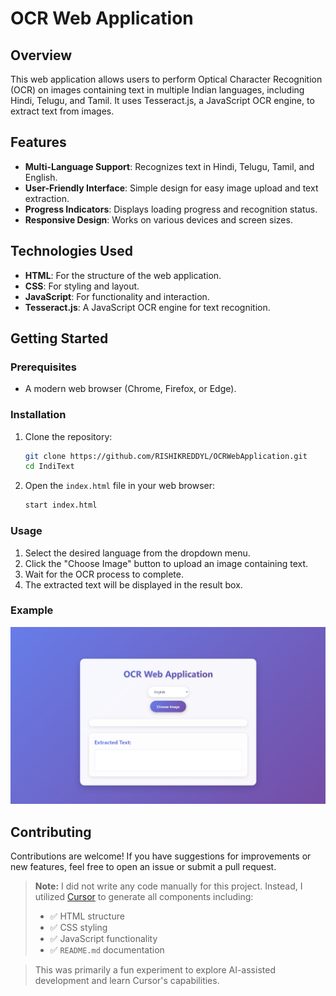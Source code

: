 # OCR Web Application

## Overview

This web application allows users to perform Optical Character Recognition (OCR) on images containing text in multiple Indian languages, including Hindi, Telugu, and Tamil. It uses Tesseract.js, a JavaScript OCR engine, to extract text from images.

## Features

- **Multi-Language Support**: Recognizes text in Hindi, Telugu, Tamil, and English.
- **User-Friendly Interface**: Simple design for easy image upload and text extraction.
- **Progress Indicators**: Displays loading progress and recognition status.
- **Responsive Design**: Works on various devices and screen sizes.

## Technologies Used

- **HTML**: For the structure of the web application.
- **CSS**: For styling and layout.
- **JavaScript**: For functionality and interaction.
- **Tesseract.js**: A JavaScript OCR engine for text recognition.

## Getting Started

### Prerequisites

- A modern web browser (Chrome, Firefox, or Edge).

### Installation

1. Clone the repository:
   ```bash
   git clone https://github.com/RISHIKREDDYL/OCRWebApplication.git
   cd IndiText
   ```

2. Open the `index.html` file in your web browser:
   ```bash
   start index.html
   ```

### Usage

1. Select the desired language from the dropdown menu.
2. Click the "Choose Image" button to upload an image containing text.
3. Wait for the OCR process to complete.
4. The extracted text will be displayed in the result box.

### Example

![OCR Example](assets/image.png)

## Contributing

Contributions are welcome! If you have suggestions for improvements or new features, feel free to open an issue or submit a pull request.

> **Note:** I did not write any code manually for this project. Instead, I utilized [Cursor](https://cursor.com) to generate all components including:
> - ✅ HTML structure  
> - ✅ CSS styling  
> - ✅ JavaScript functionality  
> - ✅ `README.md` documentation  

> This was primarily a fun experiment to explore AI-assisted development and learn Cursor's capabilities.

